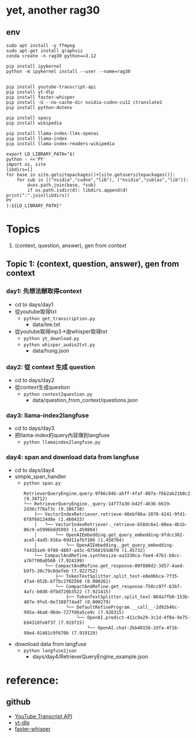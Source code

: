 # yet, another rag30

## env
```
sudo apt install -y ffmpeg
sudo apt-get install graphviz
conda create -n rag30 python==3.12

pip install ipykernel
python -m ipykernel install --user --name=rag30


pip install youtube-transcript-api
pip install yt-dlp
pip install faster-whisper
pip install -U --no-cache-dir nvidia-cudnn-cu12 ctranslate2
pip install python-dotenv

pip install spacy
pip install wikipedia

pip install llama-index-llms-openai
pip install llama-index
pip install llama-index-readers-wikipedia
```

```
export LD_LIBRARY_PATH="$(
python - <<'PY'
import os, site
libdirs=[]
for base in site.getsitepackages()+[site.getusersitepackages()]:
    for sub in [("nvidia","cudnn","lib"), ("nvidia","cublas","lib")]:
        d=os.path.join(base, *sub)
        if os.path.isdir(d): libdirs.append(d)
print(":".join(libdirs))
PY
):${LD_LIBRARY_PATH}"
```

# Topics
1. (context, question, answer), gen from context

## Topic 1: (context, question, answer), gen from context

### day1: 先想法辦取得context
- cd to days/day1
- 從youtube取得txt
    - `python get_transcription.py`
        - data/lee.txt
- 從youtube取得mp3->由whisper取得txt
    - `python yt_download.py`
    - `python whisper_audio2txt.py`
        - data/hung.json
### day2: 從 context 生成 question
- cd to days/day2
- 從context生成question
    - `python context2question.py`
        - data/question_from_context/questions.json
### day3: llama-index2langfuse
- cd to days/day3
- 把llama-index的query內容傳到langfuse
    - `python llamaindex2langfuse.py`

### day4: span and download data from langfuse
- cd to days/day4
- simple_span_handler
    - `python span.py`
        ```
        RetrieverQueryEngine.query-9f66c84b-abff-4faf-807a-f6b2ab21b8c2 (9.38712)
        └── RetrieverQueryEngine._query-14f77a30-b42f-4b36-b619-2d36c778af3c (9.386738)
            ├── VectorIndexRetriever.retrieve-40ebf86a-2070-4241-9fd1-6f8f68124d8e (1.460433)
            │   └── VectorIndexRetriever._retrieve-b58dc6e1-00ea-4b1b-86c9-e5996bdd5993 (1.459804)
            │       └── OpenAIEmbedding.get_query_embedding-9fdcc302-ace5-4ad5-916a-69d11afb7186 (1.458764)
            │           └── OpenAIEmbedding._get_query_embedding-f441b1e0-9f80-4807-a43c-07568193d6f0 (1.45732)
            └── CompactAndRefine.synthesize-aa3330ca-fee4-47b1-b8cc-a767f00a0560 (7.924199)
                └── CompactAndRefine.get_response-00f880d2-3d57-4aed-b9f5-20c79c0defeb (7.922752)
                    ├── TokenTextSplitter.split_text-e8e06bca-7f35-47a4-852b-b77bc2f02568 (0.000261)
                    └── CompactAndRefine.get_response-750cc97f-63b7-4afc-b0d8-0fbd720b3522 (7.921415)
                        ├── TokenTextSplitter.split_text-864a7fb0-153b-407e-9fe5-0e7388774ad7 (0.000279)
                        └── DefaultRefineProgram.__call__-2d92b46c-995a-4ba0-96de-727fd6a5ce9c (7.920315)
                            └── OpenAI.predict-411c9a29-3c1d-4f0a-9e75-b94310fe8f37 (7.919715)
                                └── OpenAI.chat-2bb40156-2dfa-4f16-99e4-81481c9f670b (7.919129)
        ```
- download data from langfuse
    - `python langfuse2json`
        - days/day4/RetrieverQueryEngine_example.json
        
# reference:
## github
- [YouTube Transcript API](https://github.com/jdepoix/youtube-transcript-api)
- [yt-dlp](https://github.com/yt-dlp/yt-dlp)
- [faster-whisper](https://github.com/SYSTRAN/faster-whisper)